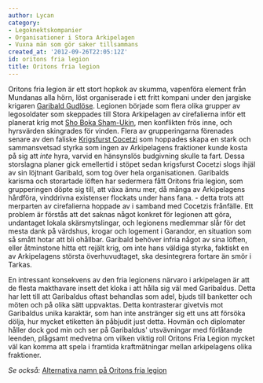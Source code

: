 ```yaml
---
author: Lycan
category:
- Legoknektskompanier
- Organisationer i Stora Arkipelagen
- Vuxna män som gör saker tillsammans
created_at: '2012-09-26T22:05:12Z'
id: oritons fria legion
title: Oritons fria legion
---
```

Oritons fria legion är ett stort hopkok av skumma, vapenföra element från Mundanas alla hörn, löst organiserade i ett fritt kompani under den jargiske krigaren [Garibald Gudlöse]. Legionen började som flera olika grupper av legosoldater som skeppades till Stora Arkipelagen av cirefalierna inför ett planerat krig mot [Sho Boka Sham-Ukin], men konflikten frös inne, och hyrsvärden skingrades för vinden. Flera av grupperingarna förenades senare av den faliske [Krigsfurst Cocetzi] som hoppades skapa en stark och sammansvetsad styrka som ingen av Arkipelagens fraktioner kunde kosta på sig att *inte* hyra, varvid en hänsynslös budgivning skulle ta fart. Dessa storslagna planer gick emellertid i stöpet sedan krigsfurst Cocetzi slogs ihjäl av sin löjtnant Garibald, som tog över hela organisationen. Garibalds karisma och storartade löften har sedermera fått Oritons fria legion, som grupperingen döpte sig till, att växa ännu mer, då många av Arkipelagens hårdföra, vinddrivna existenser flockats under hans fana. - detta trots att merparten av cirefalierna hoppade av i samband med Cocetzis frånfälle. Ett problem är förstås att det saknas något konkret för legionen att göra, undantaget lokala skärsmytslingar, och legionens medlemmar slår för det mesta dank på värdshus, krogar och logement i Garandor, en situation som så smått hotar att bli ohållbar. Garibald behöver infria något av sina löften, eller åtminstone hitta ett rejält krig, om inte hans väldiga styrka, faktiskt en av Arkipelagens största överhuvudtaget, ska desintegrera fortare än smör i Tarkas.

En intressant konsekvens av den fria legionens närvaro i arkipelagen är att de flesta makthavare insett det kloka i att hålla sig väl med Garibaldus. Detta har lett till att Garibaldus oftast behandlas som adel, bjuds till banketter och möten och på olika sätt uppvaktas. Detta kontrasterar givetvis mot Garibaldus unika karaktär, som han inte anstränger sig ett uns att försöka dölja, hur mycket etiketten än påbjudit just detta. Hovmän och diplomater håller dock god min och ser på Garibaldus' utsvävningar med förlåtande leenden, plågsamt medvetna om vilken viktig roll Oritons Fria Legion mycket väl kan komma att spela i framtida kraftmätningar mellan arkipelagens olika fraktioner.

*Se också:*
[Alternativa namn på Oritons fria legion]

  [Garibald Gudlöse]: Garibald_Gudlöse
  [Sho Boka Sham-Ukin]: Sho_Boka_Sham-Ukin
  [Krigsfurst Cocetzi]: Krigsfurst_Cocetzi
  [Alternativa namn på Oritons fria legion]: Alternativa_namn_på_Oritons_fria_legion